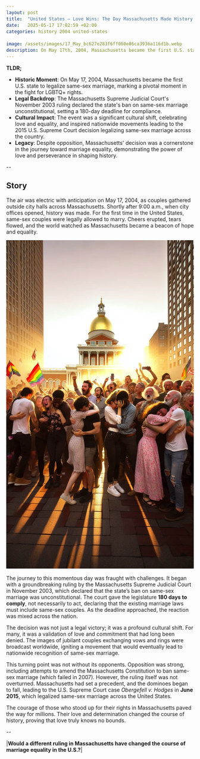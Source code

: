 ```yaml
---
layout: post
title:  "United States – Love Wins: The Day Massachusetts Made History - 2004"
date:   2025-05-17 17:02:59 +02:00
categories: history 2004 united-states

image: /assets/images/17_May_bc627e283f6ff060e86ca3936a116d1b.webp
description: On May 17th, 2004, Massachusetts became the first U.S. state to legalize same-sex marriage following a ruling by the Massachusetts Supreme Judicial Court. This landmark decision paved the way for the recognition of same-sex marriage across the United States.
---
```


**TLDR;**
- **Historic Moment**: On May 17, 2004, Massachusetts became the first U.S. state to legalize same-sex marriage, marking a pivotal moment in the fight for LGBTQ+ rights.
- **Legal Backdrop**: The Massachusetts Supreme Judicial Court's November 2003 ruling declared the state's ban on same-sex marriage unconstitutional, setting a 180-day deadline for compliance.
- **Cultural Impact**: The event was a significant cultural shift, celebrating love and equality, and inspired nationwide movements leading to the 2015 U.S. Supreme Court decision legalizing same-sex marriage across the country.
- **Legacy**: Despite opposition, Massachusetts' decision was a cornerstone in the journey toward marriage equality, demonstrating the power of love and perseverance in shaping history.

--


## Story
The air was electric with anticipation on May 17, 2004, as couples gathered outside city halls across Massachusetts. Shortly after 9:00 a.m., when city offices opened, history was made. For the first time in the United States, same-sex couples were legally allowed to marry. Cheers erupted, tears flowed, and the world watched as Massachusetts became a beacon of hope and equality.

![Image](/assets/images/17_May_bc627e283f6ff060e86ca3936a116d1b.webp)

The journey to this momentous day was fraught with challenges. It began with a groundbreaking ruling by the Massachusetts Supreme Judicial Court in November 2003, which declared that the state’s ban on same-sex marriage was unconstitutional. The court gave the legislature **180 days to comply**, not necessarily to act, declaring that the existing marriage laws must include same-sex couples. As the deadline approached, the reaction was mixed across the nation.

The decision was not just a legal victory; it was a profound cultural shift. For many, it was a validation of love and commitment that had long been denied. The images of jubilant couples exchanging vows and rings were broadcast worldwide, igniting a movement that would eventually lead to nationwide recognition of same-sex marriage.

This turning point was not without its opponents. Opposition was strong, including attempts to amend the Massachusetts Constitution to ban same-sex marriage (which failed in 2007). However, the ruling itself was not overturned. Massachusetts had set a precedent, and the dominoes began to fall, leading to the U.S. Supreme Court case *Obergefell v. Hodges* in **June 2015**, which legalized same-sex marriage across the United States.

The courage of those who stood up for their rights in Massachusetts paved the way for millions. Their love and determination changed the course of history, proving that love truly knows no bounds.


--

|**Would a different ruling in Massachusetts have changed the course of marriage equality in the U.S.?**|

